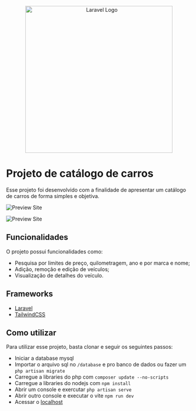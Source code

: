 <p align="center"><a href="https://laravel.com" target="_blank"><img src="https://raw.githubusercontent.com/laravel/art/master/logo-lockup/5%20SVG/2%20CMYK/1%20Full%20Color/laravel-logolockup-cmyk-red.svg" width="400" alt="Laravel Logo"></a></p>



# Projeto de catálogo de carros

Esse projeto foi desenvolvido com a finalidade de apresentar um catálogo de carros de forma simples e objetiva.

![Preview Site](
https://cdn.discordapp.com/attachments/1143058252117053544/1341831060283199598/Captura_de_tela_2025-02-19_145528.png?ex=67b76d0e&is=67b61b8e&hm=cc8e606aab8afd7fd923df31907c1c44c040eae962b2ce413bc46302a71912cf&)

![Preview Site](https://cdn.discordapp.com/attachments/1143058252117053544/1341831687625244742/image.png?ex=67b76da4&is=67b61c24&hm=5ebcc1e9b197acb8dd7a34fbcf80c0e256d5d2f608e971ecaad9250f8d903566&)

## Funcionalidades

O projeto possui funcionalidades como:

- Pesquisa por limites de preço, quilometragem, ano e por marca e nome;
- Adição, remoção e edição de veículos;
- Visualização de detalhes do veículo.

## Frameworks

- [Laravel](https://laravel.com/)
- [TailwindCSS](https://tailwindcss.com/)

## Como utilizar

Para utilizar esse projeto, basta clonar e seguir os seguintes passos:
- Iniciar a database mysql
- Importar o arquivo sql no `/database` e pro banco de dados ou fazer um `php artisan migrate`
- Carregue a libraries do php com `composer update --no-scripts`
- Carregue a libraries do nodejs com `npm install`
- Abrir um console e exercutar `php artisan serve`
- Abrir outro console e executar o vite `npm run dev`
- Acessar o [localhost](http://localhost:8000/)

